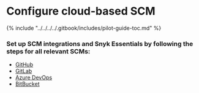 # Configure cloud-based SCM

{% include "../../../../.gitbook/includes/pilot-guide-toc.md" %}

### Set up SCM integrations and Snyk Essentials by following the steps for all relevant SCMs:

* [GitHub](github.md)
* [GitLab](gitlab.md)
* [Azure DevOps](azure-devops.md)
* [BitBucket](bitbucket.md)

